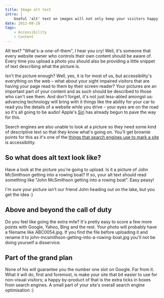 ```yaml
---
title: Image alt text
intro: |
    Useful 'alt' text on images will not only keep your visitors happy but has happy knock-on effect on your search engine ranking.
date: 2012-08-28
tags:
    - Accessibility
    - Content
---
```


Alt text? "What's-a-one-of-them", I hear you cry! Well, it's someone that every website owner who controls their own content should be aware of. Every time you upload a photo you should also be providing a little snippet of text describing what the picture is.

Isn't the picture enough? Well, yes, it is for most of us, but accessibility's everything on the web – what about your sight impaired visitors that are having your page read to them by their screen reader? Your pictures are an important part of your content and as such should be described to those who can't see them. And don't forget, it's not just less-abled amongst us: advancing technology will bring with it things like the ability for your car to read you the details of a website while you drive – your eyes are on the road so it's all going to be audio! Apple's [Siri](http://www.apple.com/uk/iphone/features/siri.html) has already begun to pave the way for this.

Search engines are also unable to look at a picture so they need some kind of descriptive text so that they know what's going on. You'll get brownie points for this as it's one of the [things that search engines use to mark a site](http://tempertemper.net/blog/what-search-engines-want) is accessibility.


## So what does alt text look like?

Have a look at the picture you're going to upload. Is it a picture of John McSmithson getting into a rowing boat? If so, your alt text should read something like "John McSmithson getting into a rowing boat". Easy peasy!

I'm sure your picture isn't our friend John heading out on the lake, but you get the idea :)


## Above and beyond the call of duty

Do you feel like going the extra mile? It's pretty easy to score a few more points with Google, Yahoo, Bing and the rest. Your photo will probably have a filename like ABC0054.jpg. If you find the file before uploading it and rename it to john-mcsmithson-getting-into-a-rowing-boat.jpg you'll not be doing yourself a disservice.


## Part of the grand plan

None of his will guarantee you the number one slot on Google. Far from it. What it will do, first and foremost, is make your site that bit easier to use for non-visual visitors; a happy by-product of that is the extra ticks in boxes from search engines. A small part of your site's overall search engine optimisation :)
